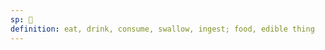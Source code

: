 ```yaml
---
sp: 󱤶
definition: eat, drink, consume, swallow, ingest; food, edible thing
---
```

<!-- moku is the act of eating and the things we eat. it doesn't necessarily have to be about things living people eat specifically, you could call the gas your car needs to run moku. but you are sort of anthropomorphizing your car when you do that. -->